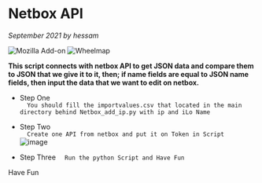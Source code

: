 # Netbox API
_September 2021 by hessam_

![Mozilla Add-on](https://img.shields.io/amo/stars/dustman?style=plastic)
![Wheelmap](https://img.shields.io/wheelmap/a/26699541?style=plastic)


**This script connects with netbox API to get JSON data and compare them to JSON that we give it to it, then; if name fields are equal to JSON name fields, then input the data that we want to edit on netbox.**   


- Step One  
```  You should fill the importvalues.csv that located in the main directory behind Netbox_add_ip.py with ip and iLo Name```  

- Step Two  
```  Create one API from netbox and put it on Token in Script```    
![image](https://user-images.githubusercontent.com/35570922/142001057-8cc72905-0b03-4df7-ad29-d308ea5cfe44.png)

- Step Three 
```  Run the python Script and Have Fun```


Have Fun



